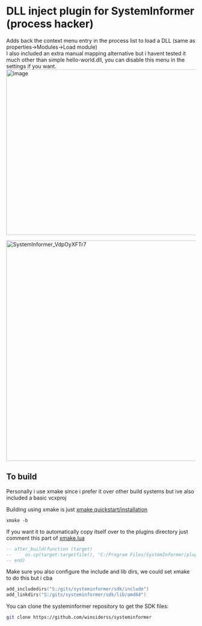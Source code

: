 # DLL inject plugin for SystemInformer (process hacker)

Adds back the context menu entry in the process list to load a DLL (same as properties->Modules->Load module)  
I also included an extra manual mapping alternative but i havent tested it much other than simple hello-world.dll, you can disable this menu in the settings if you want.
<img width="657" height="440" alt="image" src="https://github.com/user-attachments/assets/2d7151dd-c17f-4033-9886-969271993c91" />


<img width="582" height="586" alt="SystemInformer_VdpOyXFTr7" src="https://github.com/user-attachments/assets/ce7f73a7-1a3a-47f7-98ec-395e71df10e0" />


## To build

Personally i use xmake since i prefer it over other build systems but ive also included a basic vcxproj 

Building using xmake is just 
[xmake quickstart/installation](https://xmake.io/guide/quick-start.html)


```
xmake -b
```

If you want it to automatically copy itself over to the plugins directory just comment this part of [xmake.lua](xmake.lua)

```lua
-- after_build(function (target)
--     os.cp(target:targetfile(), "C:/Program Files/SystemInformer/plugins/")
-- end)
```

Make sure you also configure the include and lib dirs, we could set xmake to do this but i cba
```lua
add_includedirs("S:/gits/systeminformer/sdk/include")
add_linkdirs("S:/gits/systeminformer/sdk/lib/amd64")
```

You can clone the systeminformer repository to get the SDK files:
```bash
git clone https://github.com/winsiderss/systeminformer
```